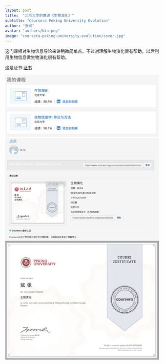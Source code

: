 ```yaml
---
layout: post
title:  "北京大学的慕课《生物演化》"
subtitle: "Coursera Peking University Evolution"
author: "张斌"
avatar: "authors/bin.png"
image: "coursera-peking-university-evolution/cover.jpg"
---
```


这门课相对生物信息导论来讲稍微简单点，不过对理解生物演化很有帮助，以后利用生物信息做生物演化很有帮助。

这是证书:[证书](https://www.coursera.org/account/accomplishments/records/N3PW3W8X6QZQ)

![](./content/images/coursera-peking-university-evolution/banner.jpg)
![](./content/images/coursera-peking-university-evolution/summary.jpg)
![](./content/images/coursera-peking-university-evolution/certificate.jpg)
